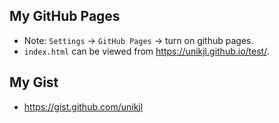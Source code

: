 ## My GitHub Pages
 - Note: `Settings` -> `GitHub Pages` -> turn on github pages.  
 - `index.html` can be viewed from https://unikjl.github.io/test/.

## My Gist
 - https://gist.github.com/unikjl
